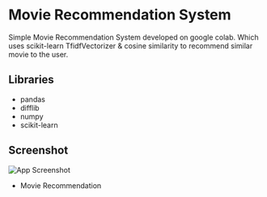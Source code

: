 
# Movie Recommendation System

Simple Movie Recommendation System developed on google colab.
Which uses scikit-learn TfidfVectorizer & cosine similarity to recommend similar movie to the user.




## Libraries

- pandas
- difflib
- numpy
- scikit-learn


## Screenshot

![App Screenshot](https://i.postimg.cc/prpsPd18/image.png)

* Movie Recommendation